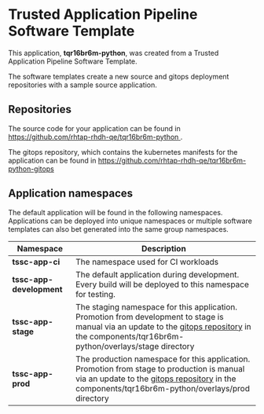 # Trusted Application Pipeline Software Template

This application, **tqr16br6m-python**, was created from a Trusted Application Pipeline Software Template.

The software templates create a new source and gitops deployment repositories with a sample source application. 

## Repositories

The source code for your application can be found in [https://github.com/rhtap-rhdh-qe/tqr16br6m-python ](https://github.com/rhtap-rhdh-qe/tqr16br6m-python ).
 
The gitops repository, which contains the kubernetes manifests for the application can be found in 
[https://github.com/rhtap-rhdh-qe/tqr16br6m-python-gitops ](https://github.com/rhtap-rhdh-qe/tqr16br6m-python-gitops ) 

## Application namespaces 

The default application will be found in the following namespaces. Applications can be deployed into unique namespaces or multiple software templates can also bet generated into the same group namespaces.  

|  Namespace   |  Description   |  
| -------- | -------- |
| **tssc-app-ci** | The namespace used for CI workloads |
| **tssc-app-development** | The default application during development. Every build will be deployed to this namespace for testing. |
| **tssc-app-stage** | The staging namespace for this application. Promotion from development to stage is manual via an update to the [gitops repository](https://github.com/rhtap-rhdh-qe/tqr16br6m-python-gitops ) in the components/tqr16br6m-python/overlays/stage directory |
| **tssc-app-prod** | The production namespace for this application. Promotion from stage to production is manual via an update to the [gitops repository](https://github.com/rhtap-rhdh-qe/tqr16br6m-python-gitops ) in the components/tqr16br6m-python/overlays/prod directory |